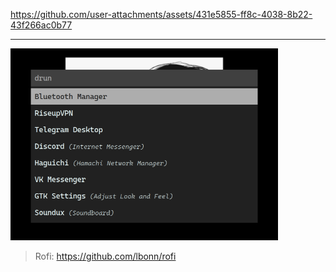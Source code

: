 https://github.com/user-attachments/assets/431e5855-ff8c-4038-8b22-43f266ac0b77

---
<p>
  <img width="428" alt="Rofi" src="~/Pictures/System/rofi.png">
</p>

>Rofi: https://github.com/lbonn/rofi
>
